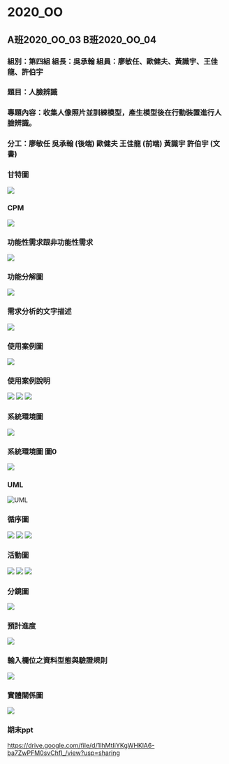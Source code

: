 # 2020_OO

## A班2020_OO_03 B班2020_OO_04

### 組別：第四組 組長：吳承翰 組員：廖敏任、歐健夫、黃識宇、王佳龍、許伯宇
### 題目：人臉辨識
### 專題內容：收集人像照片並訓練模型，產生模型後在行動裝置進行人臉辨識。
### 分工：廖敏任 吳承翰 (後端) 歐健夫 王佳龍 (前端) 黃識宇 許伯宇 (文書)
      


### 甘特圖
![](甘特圖66.png)

### CPM
![](CPM66.png)

### 功能性需求跟非功能性需求
![](功能性需求66.png)

### 功能分解圖
![](功能分解圖66.png)

### 需求分析的文字描述
![](需求分析的文字描述.png)

### 使用案例圖
![](使用案例圖66.png)

### 使用案例說明
![](使用案例說明166.png)
![](使用案例說明266.png)
![](使用案例說明366.png)

### 系統環境圖
![](系統環境圖66.png)

### 系統環境圖 圖0
![](系統環境圖圖066.png)

### UML
![UML](UML66.png)

### 循序圖
![](循序圖166.png)
![](循序圖266.png)
![](循序圖366.png)

### 活動圖
![](活動圖166.png)
![](活動圖266.png)
![](活動圖366.png)

### 分鏡圖
![](分鏡圖66.png)

### 預計進度
![](預計進度.png)
### 輸入欄位之資料型態與驗證規則
![](輸入欄位之資料型態與驗證規則.png)

### 實體關係圖
![](實體關係圖66.png)

### 期末ppt

https://drive.google.com/file/d/1lhMtIiYKgWHKlA6-ba7ZwPFM0svChfI_/view?usp=sharing
